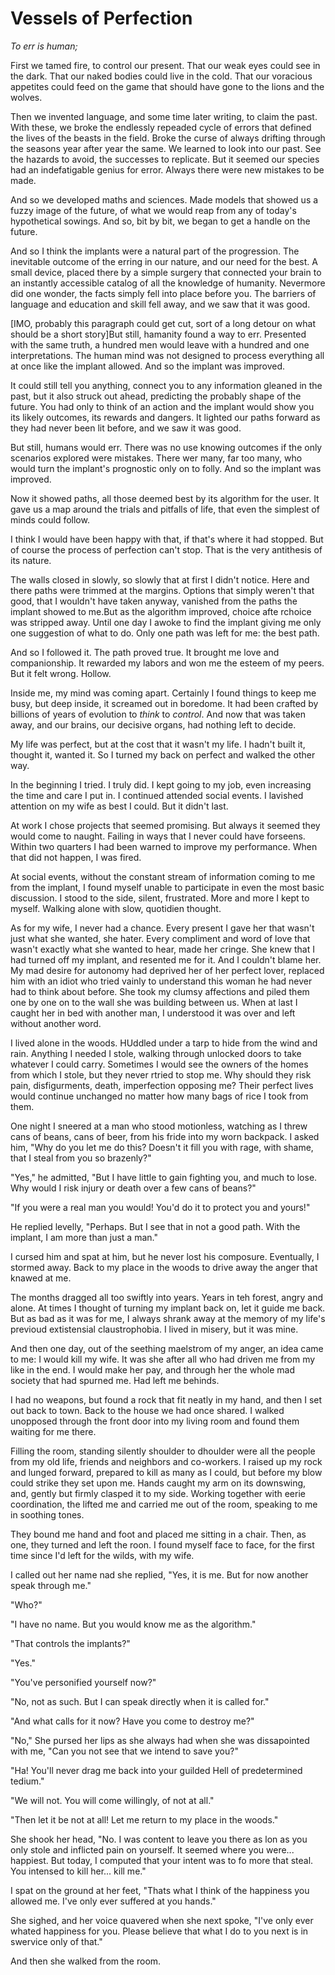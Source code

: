 # Vessels of Perfection

*To err is human;*

First we tamed fire, to control our present. That our weak eyes could see in the dark. That our naked bodies could live in the cold. That our voracious appetites could feed on the game that should have gone to the lions and the wolves.

Then we invented language, and some time later writing, to claim the past. With these, we broke the endlessly repeaded cycle of errors that defined the lives of the beasts in the field. Broke the curse of always drifting through the seasons year after year the same. We learned to look into our past. See the hazards to avoid, the successes to replicate. But it seemed our species had an indefatigable genius for error. Always there were new mistakes to be made.

And so we developed maths and sciences. Made models that showed us a fuzzy image of the future, of what we would reap from any of today's hypothetical sowings. And so, bit by bit, we began to get a handle on the future.

And so I think the implants were a natural part of the progression. The inevitable outcome of the erring in our nature, and our need for the best. A small device, placed there by a simple surgery that connected your brain to an instantly accessible catalog of all the knowledge of humanity. Nevermore did one wonder, the facts simply fell into place before you. The barriers of language and education and skill fell away, and we saw that it was good.

[IMO, probably this paragraph could get cut, sort of a long detour on what should be a short story]But still, hamanity found a way to err. Presented with the same truth, a hundred men would leave with a hundred and one interpretations. The human mind was not designed to process everything all at once like the implant allowed. And so the implant was improved.

It could still tell you anything, connect you to any information gleaned in the past, but it also struck out ahead, predicting the probably shape of the future. You had only to think of an action and the implant would show you its likely outcomes, its rewards and dangers. It lighted our paths forward as they had never been lit before, and we saw it was good.

But still, humans would err. There was no use knowing outcomes if the only scenarios explored were mistakes. There wer many, far too many, who would turn the implant's prognostic only on to folly. And so the implant was improved.

Now it showed paths, all those deemed best by its algorithm for the user. It gave us a map around the trials and pitfalls of life, that even the simplest of minds could follow.

<div class="perfect-break"></div>

I think I would have been happy with that, if that's where it had stopped. But of course the process of perfection can't stop. That is the very antithesis of its nature.

The walls closed in slowly, so slowly that at first I didn't notice. Here and there paths were trimmed at the margins. Options that simply weren't that good, that I wouldn't have taken anyway, vanished from the paths the implant showed to me.But as the algorithm improved, choice afte rchoice was stripped away. Until one day I awoke to find the implant giving me only one suggestion of what to do. Only one path was left for me: the best path.

And so I followed it. The path proved true. It brought me love and companionship. It rewarded my labors and won me the esteem of my peers. But it felt wrong. Hollow.

Inside me, my mind was coming apart. Certainly I found things to keep me busy, but deep inside, it screamed out in boredome. It had been crafted by billions of years of evolution to *think* to *control*. And now that was taken away, and our brains, our decisive organs, had nothing left to decide.

My life was perfect, but at the cost that it wasn't my life. I hadn't built it, thought it, wanted it. So I turned my back on perfect and walked the other way.

<div class="perfect-break"></div>

In the beginning I tried. I truly did. I kept going to my job, even increasing the time and care I put in. I continued attended social events. I lavished attention on my wife as best I could. But it didn't last.

At work I chose projects that seemed promising. But always it seemed they would come to naught. Failing in ways that I never could have forseens. Within two quarters I had been warned to improve my performance. When that did not happen, I was fired.

At social events, without the constant stream of information coming to me from the implant, I found myself unable to participate in even the most basic discussion. I stood to the side, silent, frustrated. More and more I kept to myself. Walking alone with slow, quotidien thought.

As for my wife, I never had a chance. Every present I gave her that wasn't just what she wanted, she hater. Every compliment and word of love that wasn't exactly what she wanted to hear, made her cringe. She knew that I had turned off my implant, and resented me for it. And I couldn't blame her. My mad desire for autonomy had deprived her of her perfect lover, replaced him with an idiot who tried vainly to understand this woman he had never had to think about before. She took my clumsy affections and piled them one by one on to the wall she was building between us. When at last I caught her in bed with another man, I understood it was over and left without another word.

<div class="perfect-break"></div>

I lived alone in the woods. HUddled under a tarp to hide from the wind and rain. Anything I needed I stole, walking through unlocked doors to take whatever I could carry. Sometimes I would see the owners of the homes from which I stole, but they never rtried to stop me. Why should they risk pain, disfigurments, death, imperfection opposing me? Their perfect lives would continue unchanged no matter how many bags of rice I took from them.

One night I sneered at a man who stood motionless, watching as I threw cans of beans, cans of beer, from his fride into my worn backpack. I asked him, "Why do you let me do this? Doesn't it fill you with rage, with shame, that I steal from you so brazenly?"

"Yes," he admitted, "But I have little to gain fighting you, and much to lose. Why would I risk injury or death over a few cans of beans?"

"If you were a real man you would! You'd do it to protect you and yours!"

He replied levelly, "Perhaps. But I see that in not a good path. With the implant, I am more than just a man."

I cursed him and spat at him, but he never lost his composure. Eventually, I stormed away. Back to my place in the woods to drive away the anger that knawed at me.

<div class="perfect-break"></div>

The months dragged all too swiftly into years. Years in teh forest, angry and alone. At times I thought of turning my implant back on, let it guide me back. But as bad as it was for me, I always shrank away at the memory of my life's previoud extistensial claustrophobia. I lived in misery, but it was mine.

And then one day, out of the seething maelstrom of my anger, an idea came to me: I would kill my wife. It was she after all who had driven me from my like in the end. I would make her pay, and through her the whole mad society that had spurned me. Had left me behinds.

I had no weapons, but found a rock that fit neatly in my hand, and then I set out back to town. Back to the house we had once shared. I walked unopposed through the front door into my living room and found them waiting for me there.

Filling the room, standing silently shoulder to dhoulder were all the people from my old life, friends and neighbors and co-workers. I raised up my rock and lunged forward, prepared to kill as many as I could, but before my blow could strike they set upon me. Hands caught my arm on its downswing, and, gently but firmly clasped it to my side. Working together with eerie coordination, the lifted me and carried me out of the room, speaking to me in soothing tones.

They bound me hand and foot and placed me sitting in a chair. Then, as one, they turned and left the roon. I found myself face to face, for the first time since I'd left for the wilds, with my wife.

I called out her name nad she replied, "Yes, it is me. But for now another speak through me."

"Who?"

"I have no name. But you would know me as the algorithm."

"That controls the implants?"

"Yes."

"You've personified yourself now?"

"No, not as such. But I can speak directly when it is called for."

"And what calls for it now? Have you come to destroy me?"

"No," She pursed her lips as she always had when she was dissapointed with me, "Can you not see that we intend to save you?"

"Ha! You'll never drag me back into your guilded Hell of predetermined tedium."

"We will not. You will come willingly, of not at all."

"Then let it be not at all! Let me return to my place in the woods."

She shook her head, "No. I was content to leave you there as lon as you only stole and inflicted pain on yourself. It seemed where you were... happiest. But today, I computed that your intent was to fo more that steal. You intensed to kill her... kill me."

I spat on the ground at her feet, "Thats what I think of the happiness you allowed me. I've only ever suffered at you hands."

She sighed, and her voice quavered when she next spoke, "I've only ever whated happiness for you. Please believe that what I do to you next is in swervice only of that."

And then she walked from the room.

<div class="perfect-break"></div>

